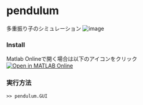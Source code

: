 # pendulum
多重振り子のシミュレーション
![image](https://github.com/ta-nish18/pendulum/assets/54563775/475eb489-3749-4094-8bbd-dbc53515cfb5)

### Install
Matlab Onlineで開く場合は以下のアイコンをクリック
[![Open in MATLAB Online](https://www.mathworks.com/images/responsive/global/open-in-matlab-online.svg)](https://matlab.mathworks.com/open/github/v1?repo=ta-nish18/pendulum)

### 実行方法
```
>> pendulum.GUI
```

